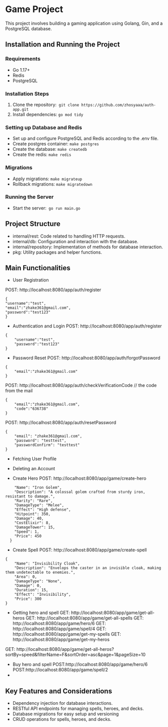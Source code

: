 # Game Project

This project involves building a gaming application using Golang, Gin, and a PostgreSQL database.
## Installation and Running the Project

### Requirements
- Go 1.17+
- Redis
- PostgreSQL

### Installation Steps
1. Clone the repository:``` git clone https://github.com/zhosyaaa/auth-app.git```
2. Install dependencies: ```go mod tidy```

### Setting up Database and Redis
- Set up and configure PostgreSQL and Redis according to the .env file.
- Create postgres container: ```make postgres```
- Create the database: ```make createdb```
- Create the redis: ```make redis```

### Migrations
- Apply migrations: ```make migrateup```
- Rollback migrations: ```make migratedown```

### Running the Server
- Start the server:``` go run main.go```

## Project Structure
- internal/rest: Code related to handling HTTP requests.
- internal/db: Configuration and interaction with the database.
- internal/repository: Implementation of methods for database interaction.
- pkg: Utility packages and helper functions.

## Main Functionalities
- User Registration

POST: http://localhost:8080/app/auth/register
```
{
"username":"test",
"email":"zhake361@gmail.com",
"password":"test123"
}
```

- Authentication and Login
POST: http://localhost:8080/app/auth/register
```
{
    "username":"test",
    "password":"test123"
}
```
- Password Reset
POST: http://localhost:8080/app/auth/forgotPassword
```
{
    "email":"zhake361@gmail.com"
}
```
POST: http://localhost:8080/app/auth/checkVerificationCode
// the code from the mail
```
{
    "email":"zhake361@gmail.com",
    "code":"636738" 
}
```
POST: http://localhost:8080/app/auth/resetPassword
```
{
    "email": "zhake361@gmail.com",
    "password": "testtest",
    "passwordConfirm": "testtest"
}
```
- Fetching User Profile
- Deleting an Account

- Create Hero
POST: http://localhost:8080/app/game/create-hero
```{
    "Name": "Iron Golem",
    "Description": "A colossal golem crafted from sturdy iron, resistant to damage.",
    "Rarity": "Rare",
    "DamageType": "Melee",
    "Effect": "High defense",
    "Hitpoint": 350,
    "Damage": 40,
    "CostElixir": 8,
    "DamageTower": 15,
    "Speed": 1,
    "Price": 450
  }
```
- Create Spell
POST: http://localhost:8080/app/game/create-spell
```
{
    "Name": "Invisibility Cloak",
    "Description": "Envelops the caster in an invisible cloak, making them undetectable to enemies.",
    "Area": 0,
    "DamageType": "None",
    "Damage": 0,
    "Duration": 15,
    "Effect": "Invisibility",
    "Price": 300
}
```
- Getting hero and spell
GET: http://localhost:8080/app/game/get-all-heros
GET: http://localhost:8080/app/game/get-all-spells
GET: http://localhost:8080/app/game/hero/6
GET: http://localhost:8080/app/game/spell/4
GET: http://localhost:8080/app/game/get-my-spells
GET: http://localhost:8080/app/game/get-my-heros

GET: http://localhost:8080/app/game/get-all-heros?sortBy=speed&filterName=F&sortOrder=asc&page=1&pageSize=10
- Buy hero and spell
POST:http://localhost:8080/app/game/hero/6
POST:http://localhost:8080/app/game/spell/2
- 
## Key Features and Considerations
- Dependency injection for database interactions.
- RESTful API endpoints for managing spells, heroes, and decks.
- Database migrations for easy setup and versioning
- CRUD operations for spells, heroes, and decks.
